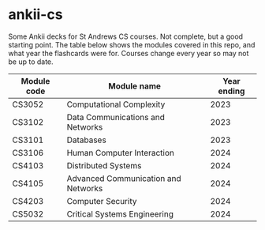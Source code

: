 # ankii-cs
Some Ankii decks for St Andrews CS courses. Not complete, but a good starting point.
The table below shows the modules covered in this repo, and what year the flashcards were for. Courses change every year so may not be up to date.


| Module code | Module name | Year ending |
| ----------- | ----------- | ----------- |
| CS3052 | Computational Complexity | 2023 |
| CS3102 | Data Communications and Networks | 2023 |
| CS3101 | Databases | 2023 |
| CS3106 | Human Computer Interaction | 2024 |
| CS4103 | Distributed Systems | 2024 |
| CS4105 | Advanced Communication and Networks | 2024 |
| CS4203 | Computer Security | 2024 |
| CS5032 | Critical Systems Engineering | 2024 |